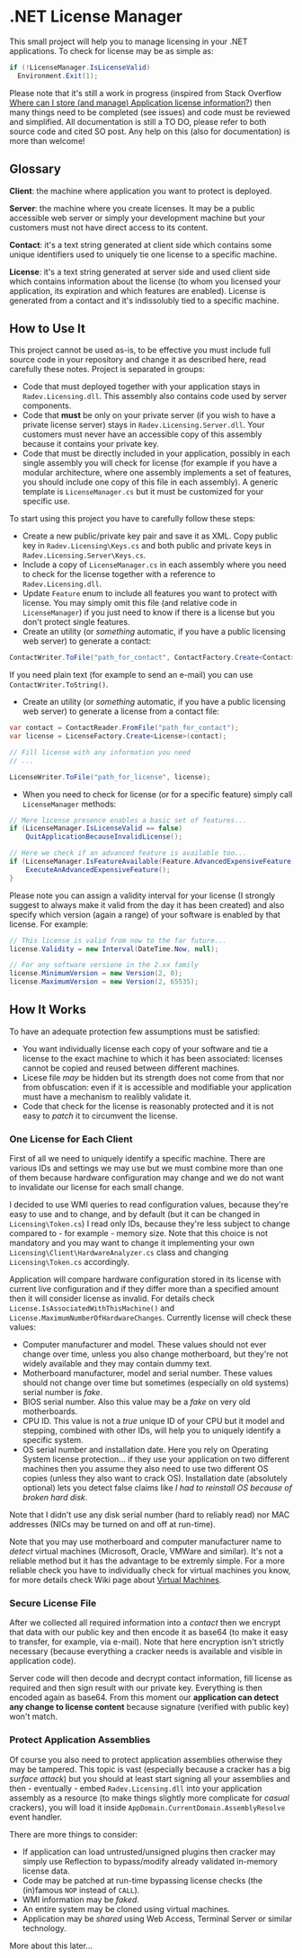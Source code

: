 # .NET License Manager
This small project will help you to manage licensing in your .NET applications. To check for license
may be as simple as:

```C#
if (!LicenseManager.IsLicenseValid)
  Environment.Exit(1);
```

Please note that it's still a work in progress (inspired from Stack Overflow [Where can I store (and manage) Application license information?](http://stackoverflow.com/q/20676008/1207195)) then many things need to be completed (see issues) and code must be reviewed and simplified. All documentation is still a TO DO, please refer to both source code and cited SO post. Any help on this (also for documentation) is more than welcome!

## Glossary

**Client**: the machine where application you want to protect is deployed.

**Server**: the machine where you create licenses. It may be a public accessible web server or
simply your development machine but your customers must not have direct access to its content.

**Contact**: it's a text string generated at client side which contains some unique identifiers
used to uniquely tie one license to a specific machine.

**License**: it's a text string generated at server side and used client side which contains information about
the license (to whom you licensed your application, its expiration and which features are enabled). License
is generated from a contact and it's indissolubly tied to a specific machine.

## How to Use It
This project cannot be used as-is, to be effective you must include full source code in your repository
and change it as described here, read carefully these notes. Project is separated in groups:

* Code that must deployed together with your application stays in `Radev.Licensing.dll`. This assembly also
contains code used by server components.
* Code that **must** be only on your private server (if you wish to have a private license server) stays in
`Radev.Licensing.Server.dll`. Your customers must never have an accessible copy of this assembly because
it contains your private key.
* Code that must be directly included in your application, possibly in each single assembly you will check
for license (for example if you have a modular architecture, where one assembly implements a set of features,
you should include one copy of this file in each assembly). A generic template is `LicenseManager.cs` but
it must be customized for your specific use.

To start using this project you have to carefully follow these steps:

* Create a new public/private key pair and save it as XML. Copy public key in `Radev.Licensing\Keys.cs` and
both public and private keys in `Radev.Licensing.Server\Keys.cs`.
* Include a copy of `LicenseManager.cs` in each assembly where you need to check for the license together with a reference
to `Radev.Licensing.dll`.
* Update `Feature` enum to include all features you want to protect with license. You may simply omit this file (and relative
code in `LicenseManager`) if you just need to know if there is a license but you don't protect single features.
* Create an utility (or _something_ automatic, if you have a public licensing web server) to generate a contact:

```C#
ContactWriter.ToFile("path_for_contact", ContactFactory.Create<Contact>());
```

If you need plain text (for example to send an e-mail) you can use `ContactWriter.ToString()`.
* Create an utility (or _something_ automatic, if you have a public licensing web server) to generate a license
from a contact file:

```C#
var contact = ContactReader.FromFile("path_for_contact");
var license = LicenseFactory.Create<License>(contact);

// Fill license with any information you need
// ...

LicenseWriter.ToFile("path_for_license", license);
```

* When you need to check for license (or for a specific feature) simply call `LicenseManager` methods:
 
```C#
// Mere license presence enables a basic set of features...
if (LicenseManager.IsLicenseValid == false)
    QuitApplicationBecauseInvalidLicense();

// Here we check if an advanced feature is available too...
if (LicenseManager.IsFeatureAvailable(Feature.AdvancedExpensiveFeature)) {
    ExecuteAnAdvancedExpensiveFeature(); 
}
```

Please note you can assign a validity interval for your license (I strongly suggest to always
make it valid from the day it has been created) and also specify which version (again a range)
of your software is enabled by that license. For example:

```C#
// This license is valid from now to the far future...
license.Validity = new Interval(DateTime.Now, null);

// For any software versione in the 2.xx family
license.MinimumVersion = new Version(2, 0); 
license.MaximumVersion = new Version(2, 65535);
```
## How It Works

To have an adequate protection few assumptions must be satisfied:

* You want individually license each copy of your software and tie a license to the exact machine
to which it has been associated: licenses cannot be copied and reused between different machines.
* Licese file _may_ be hidden but its strength does not come from that nor from obfuscation: even if
it is accessible and modifiable your application must have a mechanism to realibly validate it.
* Code that check for the license is reasonably protected and it is not easy to _patch_ it to
circumvent the license.

### One License for Each Client

First of all we need to uniquely identify a specific machine. There are various IDs and
settings we may use but we must combine more than one of them because hardware configuration
may change and we do not want to invalidate our license for each small change.

I decided to use WMI queries to read configuration values, because they're easy to use and to change,
and by default (but it can be changed in `Licensing\Token.cs`) I read only IDs, because they're less
subject to change compared to - for example - memory size. Note that this choice is not mandatory
and you may want to change it implementing your own `Licensing\Client\HardwareAnalyzer.cs` class
and changing `Licensing\Token.cs` accordingly.

Application will compare hardware configuration stored in its license with current live configuration
and if they differ more than a specified amount then it will consider license as invalid. For details
check `License.IsAssociatedWithThisMachine()` and `License.MaximumNumberOfHardwareChanges`. Currently
license will check these values:

* Computer manufacturer and model. These values should not ever change over time, unless you also
change motherboard, but they're not widely available and they may contain dummy text.
* Motherboard manufacturer, model and serial number. These values should not change over time but
sometimes (especially on old systems) serial number is _fake_. 
* BIOS serial number. Also this value may be a _fake_ on very old motherboards.
* CPU ID. This value is not a _true_ unique ID of your CPU but it model and stepping, combined with
other IDs, will help you to uniquely identify a specific system.
* OS serial number and installation date. Here you rely on Operating System license protection...
if they use your application on two different machines then you assume they also need to use
two different OS copies (unless they also want to crack OS). Installation date (absolutely optional)
lets you detect false claims like _I had to reinstall OS because of broken hard disk_.

Note that I didn't use any disk serial number (hard to reliably read) nor MAC addresses (NICs
may be turned on and off at run-time).

Note that you may use motherboard and computer manufacturer name to _detect_ virtual machines
(Microsoft, Oracle, VMWare and similar). It's not a reliable method but it has the advantage to
be extremly simple. For a more reliable check you have to individually check for virtual machines
you know, for more details check Wiki page about [Virtual Machines](https://github.com/arepetti/licensemanager/wiki/Virtual-Machines).

### Secure License File

After we collected all required information into a _contact_ then we encrypt that data with our public
key and then encode it as base64 (to make it easy to transfer, for example, via e-mail). Note that
here encryption isn't strictly necessary (because everything a cracker needs is available and visible
in application code).

Server code will then decode and decrypt contact information, fill license as required and then
sign result with our private key. Everything is then encoded again as base64. From this moment
our **application can detect any change to license content** because signature (verified with public key)
won't match.

### Protect Application Assemblies

Of course you also need to protect application assemblies otherwise they may be tampered. This topic is
vast (especially because a cracker has a big _surface attack_) but you should at least start signing
all your assemblies and then - eventually - embed `Radev.Licensing.dll` into your application assembly as
a resource (to make things slightly more complicate for _casual_ crackers), you will load it inside
`AppDomain.CurrentDomain.AssemblyResolve` event handler.

There are more things to consider:

* If application can load untrusted/unsigned plugins then cracker may simply use Reflection to
bypass/modify already validated in-memory license data.
* Code may be patched at run-time bypassing license checks (the (in)famous `NOP` instead of `CALL`).
* WMI information may be _faked_.
* An entire system may be cloned using virtual machines.
* Application may be _shared_ using Web Access, Terminal Server or similar technology.

More about this later...
